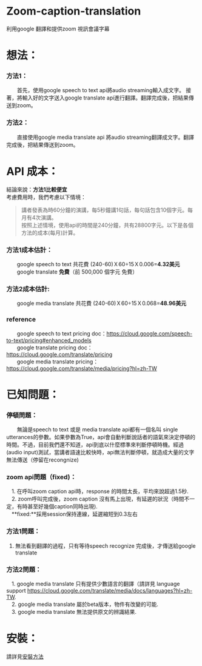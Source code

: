 # Zoom-caption-translation
利用google 翻譯和提供zoom 視訊會議字幕
# 想法：    
### 方法1：   
&emsp;&emsp;首先，使用google speech to text api將audio streaming輸入成文字。 
接著，將輸入好的文字送入google translate api進行翻譯。翻譯完成後，把結果傳送到zoom。    
### 方法2：
&emsp;&emsp;直接使用google media translate api 將audio streaming翻譯成文字。翻譯完成後，把結果傳送到zoom。    

# API 成本：
結論來說：**方法1比較便宜**     
考慮費用時，我們考慮以下情境：    
>講者發表為時60分鐘的演講，每5秒鐘講1句話，每句話包含10個字元。每月有4次演講。  
按照上述情境，使用api的時間是240分鐘，共有28800字元。以下是各個方法的成本(每月)計算。 
### 方法1成本估計：    
&emsp;&emsp;google speech to text 共花費 (240-60)Ｘ60÷15Ｘ0.006=**4.32美元**   
&emsp;&emsp;google translate **免費**（前 500,000 個字元 免費） 
### 方法2成本估計:
&emsp;&emsp;google media translate 共花費 (240-60)Ｘ60÷15Ｘ0.068=**48.96美元**   
### reference 
&emsp;&emsp;google speech to text pricing doc：https://cloud.google.com/speech-to-text/pricing#enhanced_models   
&emsp;&emsp;google translate pricing doc：https://cloud.google.com/translate/pricing   
&emsp;&emsp;google media translate pricing：https://cloud.google.com/translate/media/pricing?hl=zh-TW   
# 已知問題：
### 停頓問題：
&emsp;&emsp;無論是speech to text 或是 media translate api都有一個名叫 single utterances的參數。如果參數為True，api會自動判斷說話者的語氣來決定停頓的時間。不過，目前我們還不知道，api到底以什麼標準來判斷停頓時機。經過(audio input)測試，當講者語速比較快時，api無法判斷停頓，就造成大量的文字無法傳送（停留在recongnize)
### zoom api問題（fixed)：
&emsp;1. 在呼叫zoom caption api時，response 的時間太長，平均來說超過1.5秒.   
&emsp;2. zoom呼叫完成後，zoom caption 沒有馬上出現，有延遲的狀況（時間不一定，有時甚至好幾個caption同時出現).   
&emsp;**fixed:**採用session保持連線，延遲縮短到0.3左右
### 方法1問題：
1. 無法看到翻譯的過程，只有等待speech recognize 完成後，才傳送給google translate  

### 方法2問題：
&emsp;1. google media translate 只有提供少數語言的翻譯（請詳見 language support https://cloud.google.com/translate/media/docs/languages?hl=zh-TW.   
&emsp;2. google media translate 屬於beta版本，物件有改變的可能.   
&emsp;3. google media translate 無法提供原文的辨識結果.   
# 安裝： 
請詳見[安裝方法](https://github.com/xellosiris/zoom-caption-translation/blob/main/install.md)
